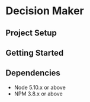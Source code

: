 # Decision Maker

## Project Setup


## Getting Started

## Dependencies

- Node 5.10.x or above
- NPM 3.8.x or above
